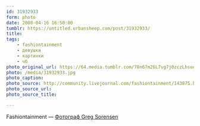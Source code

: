 ```yaml
---
id: 31932933
form: photo
date: 2008-04-16 16:50:00
tumblr: https://untitled.urbansheep.com/post/31932933/
title:
tags:
    - fashiontainment
    - девушки
    - картинки
    - чб
photo_original_url: https://64.media.tumblr.com/78n67m26L7vg7j0zczLhsuen_1280.jpg
photo: /media/31932933.jpg
photo_caption: 
photo_source: http://community.livejournal.com/fashiontainment/143875.html
photo_source_url:
photo_source_title:

---
```


<p>Fashiontainment — <a href="http://community.livejournal.com/fashiontainment/143875.html">Фотограф Greg Sorensen</a></p>
